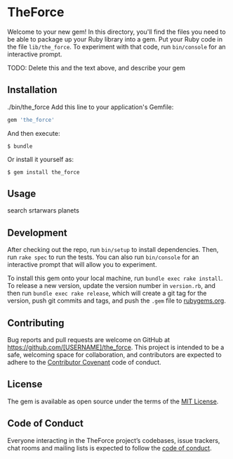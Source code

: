 # TheForce

Welcome to your new gem! In this directory, you'll find the files you need to be able to package up your Ruby library into a gem. Put your Ruby code in the file `lib/the_force`. To experiment with that code, run `bin/console` for an interactive prompt.

TODO: Delete this and the text above, and describe your gem

## Installation
./bin/the_force
Add this line to your application's Gemfile:

```ruby
gem 'the_force'
```

And then execute:

    $ bundle

Or install it yourself as:

    $ gem install the_force

## Usage

search srtarwars planets

## Development

After checking out the repo, run `bin/setup` to install dependencies. Then, run `rake spec` to run the tests. You can also run `bin/console` for an interactive prompt that will allow you to experiment.

To install this gem onto your local machine, run `bundle exec rake install`. To release a new version, update the version number in `version.rb`, and then run `bundle exec rake release`, which will create a git tag for the version, push git commits and tags, and push the `.gem` file to [rubygems.org](https://rubygems.org).

## Contributing

Bug reports and pull requests are welcome on GitHub at https://github.com/[USERNAME]/the_force. This project is intended to be a safe, welcoming space for collaboration, and contributors are expected to adhere to the [Contributor Covenant](http://contributor-covenant.org) code of conduct.

## License

The gem is available as open source under the terms of the [MIT License](https://opensource.org/licenses/MIT).

## Code of Conduct

Everyone interacting in the TheForce project’s codebases, issue trackers, chat rooms and mailing lists is expected to follow the [code of conduct](https://github.com/[USERNAME]/the_force/blob/master/CODE_OF_CONDUCT.md).
